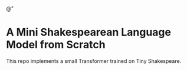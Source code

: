 @"
# A Mini Shakespearean Language Model from Scratch

This repo implements a small Transformer trained on Tiny Shakespeare.  
